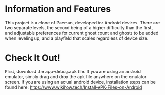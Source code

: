 # Information and Features
This project is a clone of Pacman, developed for Android devices. There are two separate levels, the second being of a higher difficulty than the first, and adjustable preferences for current ghost count and ghosts to be added when leveling up, and a playfield that scales regardless of device size.

# Check It Out!
First, download the app-debug.apk file. If you are using an android emulator, simply drag and drop the apk file anywhere on the emulator screen. If you are using an actual android device, installation steps can be found here: https://www.wikihow.tech/Install-APK-Files-on-Android
